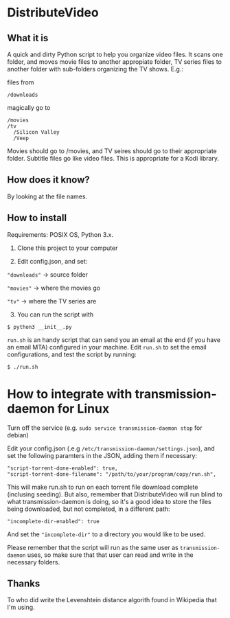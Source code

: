 # DistributeVideo

## What it is

A quick and dirty Python script to help you organize video files. It scans one folder, and moves movie files to another appropiate folder, TV series files to another folder with sub-folders organizing the TV shows. E.g.:

files from

    /downloads

magically go to

    /movies
    /tv
      /Silicon Valley
      /Veep


Movies should go to /movies, and TV seires should go to their appropriate folder. Subtitle files go like video files. This is appropriate for a Kodi library.

## How does it know?

By looking at the file names.

## How to install

Requirements: POSIX OS, Python 3.x.

1. Clone this project to your computer

2. Edit config.json, and set:

  `"downloads"` -> source folder

  `"movies"` -> where the movies go

  `"tv"` -> where the TV series are

3. You can run the script with

  `$ python3 __init__.py`
  
  `run.sh` is an handy script that can send you an email at the end (if you have an email MTA)
  configured in your machine. Edit `run.sh` to set the email configurations, and test the script by running:

  `$ ./run.sh`

# How to integrate with transmission-daemon for Linux

Turn off the service (e.g. `sudo service transmission-daemon stop` for debian)

Edit your config.json (.e.g `/etc/transmission-daemon/settings.json`), and set the following paramters in the JSON, adding them if necessary:

    "script-torrent-done-enabled": true, 
    "script-torrent-done-filename": "/path/to/your/program/copy/run.sh", 

This will make run.sh to run on each torrent file download complete (inclusing seeding). But also, remember that DistributeVideo will run blind to what transmission-daemon is doing, so it's a good idea to store the files being downloaded, but not completed, in a different path:

    "incomplete-dir-enabled": true

And set the `"incomplete-dir"` to a directory you would like to be used.

Please remember that the script will run as the same user as `transmission-daemon` uses, so make sure that that user can read and write in the necessary folders.

## Thanks

To who did write the Levenshtein distance algorith found in Wikipedia that I'm using.
